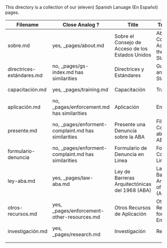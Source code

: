 This directory is a collection of our (eleven) Spanish Lanuage (En Español) pages.

| Filename | Close Analog ? | Title | Translation | Legacy URL | 
| --- | --- | --- | --- | --- |
| sobre.md | yes, \_pages/about.md | Sobre el Consejo de Acceso de los Estados Unidos | About the Council for Access of the United States | https://www.access-board.gov/en-espa%C3%B1ol/sobre-el-consejo-de-acceso |
| directrices-estándares.md | no, \_pages/gs-index.md has similarities | Directrices y Estándares | Guidelines and Standards | https://www.access-board.gov/en-espa%C3%B1ol/directrices-y-est%C3%A1ndares |
| capacitación.md | yes, \_pages/training.md | Capacitación | Training | https://www.access-board.gov/en-espa%C3%B1ol/capacitaci%C3%B3n |
| aplicación.md | no, \_pages/enforcement.md has similarities | Aplicación | Enforcement | https://www.access-board.gov/en-espa%C3%B1ol/aplicaci%C3%B3n |
| presente.md | no, \_pages/enforment-complaint.md has similarities | Presente una Denuncia sobre la ABA | File a Complaint about the ABA | https://www.access-board.gov/en-espa%C3%B1ol/aplicaci%C3%B3n/presente-una-denuncia-sobre-la-aba |
| formulario-denuncia | no, \_pages/enforment-complaint.md has similarities | Formulario de Denuncia en Linea | Form for Complain on Line | https://www.access-board.gov/en-espa%C3%B1ol/aplicaci%C3%B3n/formulario-de-denuncia-en-internet |
| ley-aba.md | yes, \_pages/law-aba.md | Ley de Barreras Arquitectónicas del 1968 (ABA) | Law of Barriers Architectural of 1968 (ABA) | https://www.access-board.gov/en-espa%C3%B1ol/aplicaci%C3%B3n/ley-de-barreras-arquitect%C3%B3nicas-aba |
| otros-recursos.md | yes, \_pages/enforcement-other-resources.md | Otros Recursos de Aplicación | Other Resources for Enforcement | https://www.access-board.gov/en-espa%C3%B1ol/aplicaci%C3%B3n/otros-recursos |
| investigación.md | yes, \_pages/research.md | Investigación | Research | https://www.access-board.gov/en-espa%C3%B1ol/investigaci%C3%B3n |
|  |  |  |  |  |
|  |  |  |  |  |
